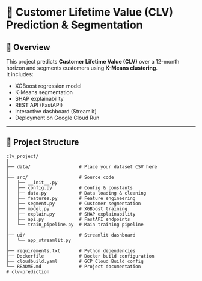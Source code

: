 # 🛒 Customer Lifetime Value (CLV) Prediction & Segmentation

## 📌 Overview
This project predicts **Customer Lifetime Value (CLV)** over a 12-month horizon and segments customers using **K-Means clustering**.  
It includes:
- XGBoost regression model
- K-Means segmentation
- SHAP explainability
- REST API (FastAPI)
- Interactive dashboard (Streamlit)
- Deployment on Google Cloud Run

---

## 📂 Project Structure
```plaintext
clv_project/
│
├── data/                  # Place your dataset CSV here
│
├── src/                   # Source code
│   ├── __init__.py
│   ├── config.py          # Config & constants
│   ├── data.py            # Data loading & cleaning
│   ├── features.py        # Feature engineering
│   ├── segment.py         # Customer segmentation
│   ├── model.py           # XGBoost training
│   ├── explain.py         # SHAP explainability
│   ├── api.py             # FastAPI endpoints
│   └── train_pipeline.py  # Main training pipeline
│
├── ui/                    # Streamlit dashboard
│   └── app_streamlit.py
│
├── requirements.txt       # Python dependencies
├── Dockerfile             # Docker build configuration
├── cloudbuild.yaml        # GCP Cloud Build config
└── README.md              # Project documentation
# clv-prediction
